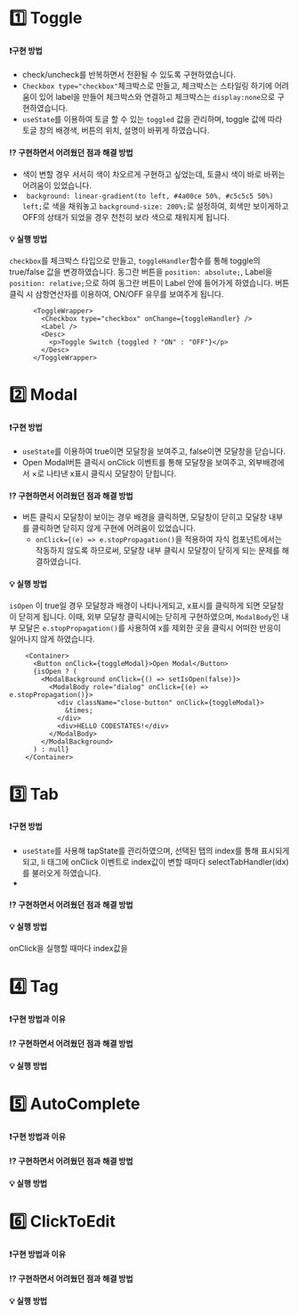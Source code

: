 # 1️⃣ Toggle
#### ❗구현 방법
- check/uncheck를 반복하면서 전환될 수 있도록 구현하였습니다.
- `Checkbox type="checkbox"`체크박스로 만들고, 체크박스는 스타일링 하기에 어려움이 있어 label을 만들어 체크박스와 연결하고 체크박스는 `display:none`으로 구현하였습니다.
- `useState`를 이용하여 토글 할 수 있는 `toggled` 값을 관리하며, toggle 값에 따라 토글 창의 배경색, 버튼의 위치, 설명이 바뀌게 하였습니다.

#### ⁉️ 구현하면서 어려웠던 점과 해결 방법
- 색이 변할 경우 서서히 색이 차오르게 구현하고 싶었는데, 토클시 색이 바로 바뀌는 어려움이 있었습니다.
- ` background: linear-gradient(to left, #4a00ce 50%, #c5c5c5 50%) left;`로 색을 채워놓고 `background-size: 200%;`로 설정하여, 회색만 보이게하고 OFF의 상태가 되었을 경우 천천히 보라 색으로 채워지게 됩니다.

#### 💡 실행 방법
`checkbox`를 체크박스 타입으로 만들고, `toggleHandler`함수를 통해 toggle의 true/false 값을 변경하였습니다. 동그란 버튼을 `position: absolute;`, Label을 `position: relative;`으로 하여 동그란 버튼이 Label 안에 들어가게 하였습니다. 버튼 클릭 시 삼항연산자를 이용하여, ON/OFF 유무를 보여주게 됩니다.
```
      <ToggleWrapper>
        <Checkbox type="checkbox" onChange={toggleHandler} />
        <Label />
        <Desc>
          <p>Toggle Switch {toggled ? "ON" : "OFF"}</p>
        </Desc>
      </ToggleWrapper>
```

# 2️⃣ Modal
#### ❗구현 방법
- `useState`를 이용하여 true이면 모달창을 보여주고, false이면 모달창을 닫습니다.
- Open Modal버튼 클릭시 onClick 이벤트를 통해 모달창을 보여주고, 외부배경에서 &times;로 나타낸 x표시 클릭시 모달창이 닫힙니다.

#### ⁉️ 구현하면서 어려웠던 점과 해결 방법
- 버튼 클릭시 모달창이 보이는 경우 배경을 클릭하면, 모달창이 닫히고 모달창 내부를 클릭하면 닫히지 않게 구현에 어려움이 있었습니다.
  - `onClick={(e) => e.stopPropagation()`을 적용하여 자식 컴포넌트에서는 작동하지 않도록 하므로써, 모달창 내부 클릭시 모달창이 닫히게 되는 문제를 해결하였습니다.
 
#### 💡 실행 방법
`isOpen` 이 true일 경우 모달창과 배경이 나타나게되고, x표시를 클릭하게 되면 모달창이 닫히게 됩니다. 이때, 외부 모달창 클릭시에는 닫히게 구현하였으며, `ModalBody`인 내부 모달은 `e.stopPropagation()`를 사용하여 x를 제외한 곳을 클릭시 어떠한 반응이 일어나지 않게 하였습니다.
```
    <Container>
      <Button onClick={toggleModal}>Open Modal</Button>
      {isOpen ? (
        <ModalBackground onClick={() => setIsOpen(false)}>
          <ModalBody role="dialog" onClick={(e) => e.stopPropagation()}>
            <div className="close-button" onClick={toggleModal}>
              &times;
            </div>
            <div>HELLO CODESTATES!</div>
          </ModalBody>
        </ModalBackground>
      ) : null}
    </Container>
```


# 3️⃣ Tab
#### ❗구현 방법
- `useState`를 사용해 tapState를 관리하였으며, 선택된 탭의 index를 통해 표시되게 되고, li 태그에 onClick 이벤트로 index값이 변할 때마다 selectTabHandler(idx)를 불러오게 하였습니다.
-  
#### ⁉️ 구현하면서 어려웠던 점과 해결 방법
#### 💡 실행 방법
onClick을 실행할 때마다 index값을 

# 4️⃣ Tag
#### ❗구현 방법과 이유

#### ⁉️ 구현하면서 어려웠던 점과 해결 방법
#### 💡 실행 방법
# 5️⃣ AutoComplete
#### ❗구현 방법과 이유

#### ⁉️ 구현하면서 어려웠던 점과 해결 방법
#### 💡 실행 방법
# 6️⃣ ClickToEdit
#### ❗구현 방법과 이유

#### ⁉️ 구현하면서 어려웠던 점과 해결 방법
#### 💡 실행 방법
